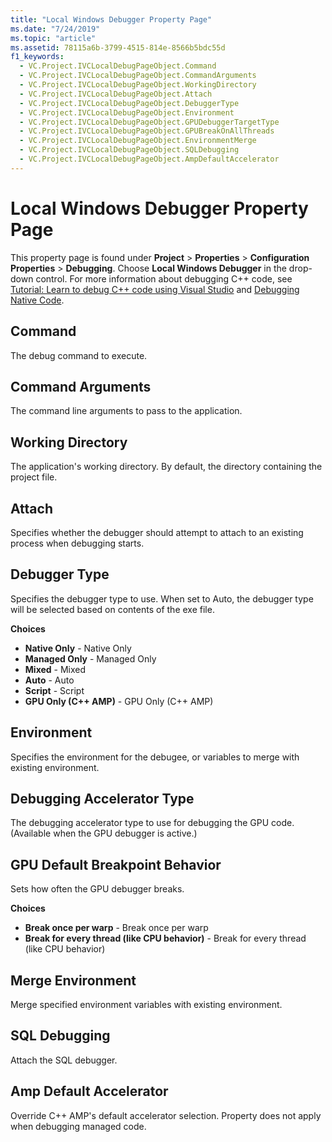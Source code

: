 ```yaml
---
title: "Local Windows Debugger Property Page"
ms.date: "7/24/2019"
ms.topic: "article"
ms.assetid: 78115a6b-3799-4515-814e-8566b5bdc55d
f1_keywords:
  - VC.Project.IVCLocalDebugPageObject.Command
  - VC.Project.IVCLocalDebugPageObject.CommandArguments
  - VC.Project.IVCLocalDebugPageObject.WorkingDirectory
  - VC.Project.IVCLocalDebugPageObject.Attach
  - VC.Project.IVCLocalDebugPageObject.DebuggerType
  - VC.Project.IVCLocalDebugPageObject.Environment
  - VC.Project.IVCLocalDebugPageObject.GPUDebuggerTargetType
  - VC.Project.IVCLocalDebugPageObject.GPUBreakOnAllThreads
  - VC.Project.IVCLocalDebugPageObject.EnvironmentMerge
  - VC.Project.IVCLocalDebugPageObject.SQLDebugging
  - VC.Project.IVCLocalDebugPageObject.AmpDefaultAccelerator
---
```


# Local Windows Debugger Property Page

This property page is found under **Project** > **Properties** > **Configuration Properties** > **Debugging**. Choose **Local Windows Debugger** in the drop-down control. For more information about debugging C++ code, see [Tutorial: Learn to debug C++ code using Visual Studio](/visualstudio/debugger/getting-started-with-the-debugger-cpp) and [Debugging Native Code](/visualstudio/debugger/debugging-native-code).

## Command

The debug command to execute.

## Command Arguments

The command line arguments to pass to the application.

## Working Directory

The application's working directory. By default, the directory containing the project file.

## Attach

Specifies whether the debugger should attempt to attach to an existing process when debugging starts.

## Debugger Type

Specifies the debugger type to use. When set to Auto, the debugger type will be selected based on contents of the exe file.

**Choices**

- **Native Only** - Native Only
- **Managed Only** - Managed Only
- **Mixed** - Mixed
- **Auto** - Auto
- **Script** - Script
- **GPU Only (C++ AMP)** - GPU Only (C++ AMP)

## Environment

Specifies the environment for the debugee, or variables to merge with existing environment.

## Debugging Accelerator Type

The debugging accelerator type to use for debugging the GPU code.  (Available when the GPU debugger is active.)

## GPU Default Breakpoint Behavior

Sets how often the GPU debugger breaks.

**Choices**

- **Break once per warp** - Break once per warp
- **Break for every thread (like CPU behavior)** - Break for every thread (like CPU behavior)

## Merge Environment

Merge specified environment variables with existing environment.

## SQL Debugging

Attach the SQL debugger.

## Amp Default Accelerator

Override C++ AMP's default accelerator selection. Property does not apply when debugging managed code.

